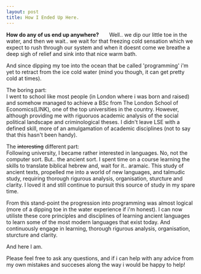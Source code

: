 ```yaml
---
layout: post
title: How I Ended Up Here.
---
```


**How do any of us end up anywhere?** &nbsp;&nbsp;&nbsp;&nbsp;&nbsp;&nbsp;Well.. we dip our little toe in the water, and then we wait.. we wait for that freezing cold sensation which we expect to rush through our system and when it doesnt come we breathe a deep sigh of relief and sink into that nice warm bath.

And since dipping my toe into the ocean that be called 'programming' i'm yet to retract from the ice cold water (mind you though, it can get pretty cold at times).

The boring part:<br/>
I went to school like most people (in London where i was born and raised) and somehow managed to achieve a BSc from The London School of Economics(LINK), one of the top universities in the country. However, although providing me with riguoruos academic analysis of the social political landscape and criminological theses. I didn't leave LSE with a defined skill, more of an amulgamation of academic disciplines (not to say that this hasn't been handy).

The ~~interesting~~ different part:<br id="ancient">
Following university, I became rather interested in languages. No, not the computer sort. But.. the ancient sort. I spent time on a course learning the skills to translate biblical hebrew and, wait for it.. aramaic. This study of ancient texts, propelled me into a world of new languages, and talmudic study, requiring thorough rigurous analysis, organisation, sturcture and clarity. I loved it and still continue to pursuit this source of study in my spare time.

From this stand-point the progression into programming was almost logical (more of a dipping toe in the water experience if i'm honest). I can now utiliste these core principles and disciplines of learning ancient languages to learn some of the most modern languages that exist today. And continuously engage in learning, thorough rigurous analysis, organisation, sturcture and clarity.

And here I am.

Please feel free to ask any questions, and if i can help with any advice from my own mistakes and succeses along the way i would be happy to help!

